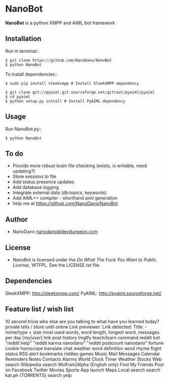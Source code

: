 NanoBot
=====

**NanoBot** is a python XMPP and AIML bot framework


Installation
-----

Run in terminal::

	$ git clone https://github.com/NanoDano/NanoBot
	$ python NanoBot

To install dependencies::
	
	$ sudo pip install sleekxmpp # Install SleekXMPP dependency
	
	$ git clone git://pyaiml.git.sourceforge.net/gitroot/pyaiml/pyaiml
	$ cd pyaiml
	$ python setup.py install # Install PyAIML dependency
	

Usage
-----

Run NanoBot.py::

    $ python NanoBot

	
To do
-----

- Provide more robust brain file checking (exists, is writable, need updating?)
- Store sessions to file
- Add status presence updates
- Add database logging
- Integrate external data (db:topics, keywords)
- Add AIML++ compiler - shorthand aiml generation
- help me at https://github.com/NanoDano/NanoBot

Author
-----

* NanoDano <nanodano@devdungeon.com>

License
-----

* NanoBot is licensed under the *Do What The Fuck You Want to Public License*, WTFPL. See the LICENSE.txt file.



Dependencies
------
SleekXMPP: http://sleekxmpp.com/
PyAIML: http://pyaiml.sourceforge.net/



Feature list / wish list
-----
10 second trivia
who else are you talking to
what have you learned today?
private tells / store until online
Link previewer: Link detected: Title: - mime/type + size
most used words, word length, longest word, messages per day
[my|user] link post history
lmgtfy
teach/learn command
reddit bot
"reddit help"
"reddit karma nanodano"
"reddit postcount nanodano"
fortune cookie
horoscope
translate
chat
weather
word definition
word rhyme
flight status
RSS alert
bookmarks
riddles
games
Music
Mail
Messages
Calendar
Reminders
Notes
Contacts
Alarms
World Clock
Timer
Weather
Stocks
Web search
Wikipedia search
Wolfram|Alpha (English only)
Find My Friends
Post on Facebook
Twitter
Movies
Sports
App launch
Maps
Local search
search kat.ph (TORRENTS)
search yelp